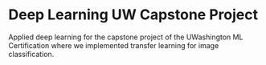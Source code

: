 # Deep Learning UW Capstone Project
Applied deep learning for the capstone project of the UWashington ML Certification where we implemented transfer learning for image classification.
